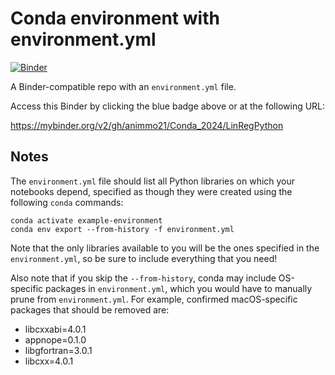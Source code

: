 # Conda environment with environment.yml

[![Binder](http://mybinder.org/badge_logo.svg)](https://mybinder.org/v2/gh/animmo21/Conda_2024/LinRegPython)

A Binder-compatible repo with an `environment.yml` file.

Access this Binder by clicking the blue badge above or at the following URL:

https://mybinder.org/v2/gh/animmo21/Conda_2024/LinRegPython

## Notes
The `environment.yml` file should list all Python libraries on which your notebooks
depend, specified as though they were created using the following `conda` commands:

```
conda activate example-environment
conda env export --from-history -f environment.yml
```

Note that the only libraries available to you will be the ones specified in
the `environment.yml`, so be sure to include everything that you need! 

Also note that if you skip the `--from-history`, conda may include OS-specific
packages in `environment.yml`, which you would have to manually prune from
`environment.yml`.  For example, confirmed macOS-specific packages that should
be removed are:

* libcxxabi=4.0.1
* appnope=0.1.0
* libgfortran=3.0.1
* libcxx=4.0.1
